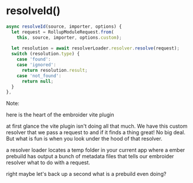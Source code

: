 # resolveId()

```js
async resolveId(source, importer, options) {
  let request = RollupModuleRequest.from(
    this, source, importer, options.custom);
  
  let resolution = await resolverLoader.resolver.resolve(request);
  switch (resolution.type) {
    case 'found':
    case 'ignored':
      return resolution.result;
    case 'not_found':
      return null;
  }
},
```
<!-- .element style="font-size: 80%; margin: 0; width: 100%" -->

Note:

here is the heart of the embroider vite plugin

at first glance the vite plugin isn't doing all that much. We have this custom resolver that we pass a request to and if it finds a thing great! No big deal. But what is fun is when you look under the hood of that resolver. 

a resolver loader locates a temp folder in your current app where a ember prebuild has output a bunch of metadata files that tells our embroider resolver what to do with a request.

right maybe let's back up a second what is a prebuild even doing? 

